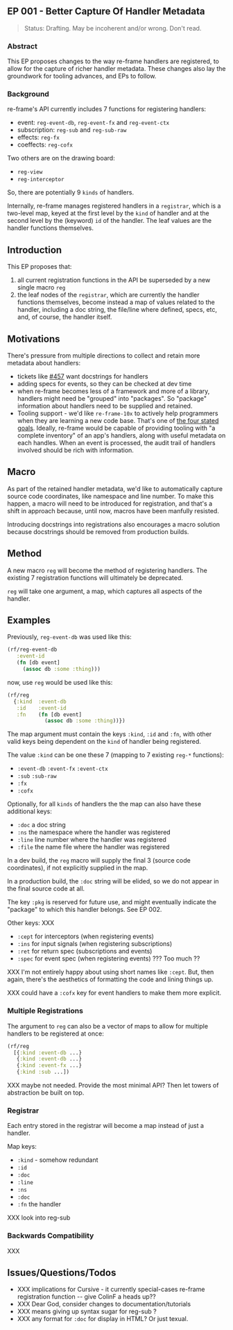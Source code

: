 ## EP 001 - Better Capture Of Handler Metadata  

> Status: Drafting. May be incoherent and/or wrong. Don't read.

### Abstract 

This EP proposes changes to the way re-frame handlers are registered, 
to allow for the capture of richer handler metadata. 
These changes also lay the groundwork for tooling advances, and EPs to follow.


### Background  

re-frame's API currently includes 7 functions for registering handlers:
  - event: `reg-event-db`, `reg-event-fx` and `reg-event-ctx`
  - subscription: `reg-sub` and `reg-sub-raw`
  - effects: `reg-fx`
  - coeffects: `reg-cofx`
 
Two others are on the drawing board: 
  - `reg-view`
  - `reg-interceptor`
  
So, there are potentially 9 `kinds` of handlers.

Internally, re-frame manages registered handlers in a `registrar`, which is a two-level map, 
keyed at the first level by the `kind` of handler and at the second level by the (keyword) 
`id` of the handler. The leaf values are the handler functions themselves.
 
 
## Introduction 

This EP proposes that:
  1. all current registration functions in the API be superseded by a new single macro `reg`
  2. the leaf nodes of the `registrar`, which are currently the handler functions themselves, 
     become instead a map of values related to the handler, 
     including a doc string, the file/line where defined, specs, etc, and, of course, 
     the handler itself.


## Motivations

There's pressure from multiple directions to collect and retain more metadata about handlers: 
  - tickets like [#457](https://github.com/day8/re-frame/issues/457) want docstrings for handlers
  - adding specs for events, so they can be checked at dev time
  - when re-frame becomes less of a framework and more of a library, handlers might 
    need be "grouped" into "packages". So "package" information about handlers need to be supplied and retained.
  - Tooling support - we'd like `re-frame-10x` to actively help programmers when they are learning a 
    new code base. That's one of [the four stated goals](https://github.com/day8/re-frame-10x#helps-me-how). 
    Ideally, re-frame would be capable of providing tooling with "a complete 
    inventory" of an app's handlers, along with useful
    metadata on each handles. When an event is processed, the audit trail of 
    handlers involved should be rich with information.

## Macro

As part of the retained handler metadata, we'd like to automatically capture 
source code coordinates, like namespace and line number.
To make this happen, a macro will need to be introduced for registration, and that's a shift in 
approach because, until now, macros have been manfully resisted.

Introducing docstrings into registrations also encourages 
a macro solution because docstrings should be removed from 
production builds.

## Method 

A new macro `reg` will become the method 
of registering handlers. The existing 7 registration functions
will ultimately be deprecated.

`reg` will take one argument, a map, which captures all aspects of 
the handler. 

## Examples

Previously, `reg-event-db` was used like this:
```clj
(rf/reg-event-db 
   :event-id 
   (fn [db event]
     (assoc db :some :thing)))
```

now, use `reg` would be used like this:
```clj
(rf/reg
  {:kind  :event-db
   :id    :event-id 
   :fn    (fn [db event]
            (assoc db :some :thing))})
```

The map argument must contain the keys `:kind`, `:id` and `:fn`, 
with other valid keys being dependent on the `kind` of 
handler being registered.

The value `:kind` can be one these 7 (mapping to 7 existing `reg-*` functions): 
  - `:event-db` `:event-fx` `:event-ctx`
  - `:sub` `:sub-raw`
  - `:fx`
  - `:cofx`
  
Optionally, for all `kinds` of handlers the 
the map can also have these additional keys:
   - `:doc` a doc string
   - `:ns` the namespace where the handler was registered 
   - `:line` line number where the handler was registered
   - `:file` the name file where the handler was registered

In a dev build, the `reg` macro will supply the final 3 (source code coordinates), 
if not explicitly supplied in the map. 

In a production build, the `:doc` string will be elided, so we do not
appear in the final source code at all. 

The key `:pkg` is reserved for future use, and might eventually indicate the 
"package" to which this handler belongs. See EP 002. 

Other keys:  XXX
  - `:cept` for interceptors (when registering events)
  - `:ins` for input signals (when registering subscriptions)
  - `:ret` for return spec (subscriptions and events)
  - `:spec` for event spec (when registering events)  ???  Too much ??

XXX I'm not entirely happy about using short names like `:cept`.  But, then 
again, there's the aesthetics of formatting the code and lining things up.  

XXX could have a `:cofx` key for event handlers to make them more explicit. 

### Multiple Registrations

The argument to `reg` can also be a vector of maps to allow
for multiple handlers to be registered at once:

```clj 
(rf/reg
  [{:kind :event-db ...}
   {:kind :event-db ...}
   {:kind :event-fx ...}
   {:kind :sub ...])
```

XXX maybe not needed. Provide the most minimal API? Then let towers of abstraction be built on top.

### Registrar 

Each entry stored in the registrar will become a map instead of just a handler. 

Map keys:
  - `:kind`  - somehow redundant 
  - `:id`
  - `:doc`
  - `:line`
  - `:ns`
  - `:doc`
  - `:fn` the handler
  
XXX look into reg-sub 

### Backwards Compatibility 

XXX

## Issues/Questions/Todos 

  - XXX implications for Cursive - it currently special-cases re-frame registration function -- give ColinF a heads up?? 
  - XXX Dear God, consider changes to documentation/tutorials 
  - XXX means giving up syntax sugar for reg-sub ?
  - XXX any format for `:doc` for display in HTML?  Or just texual. 



